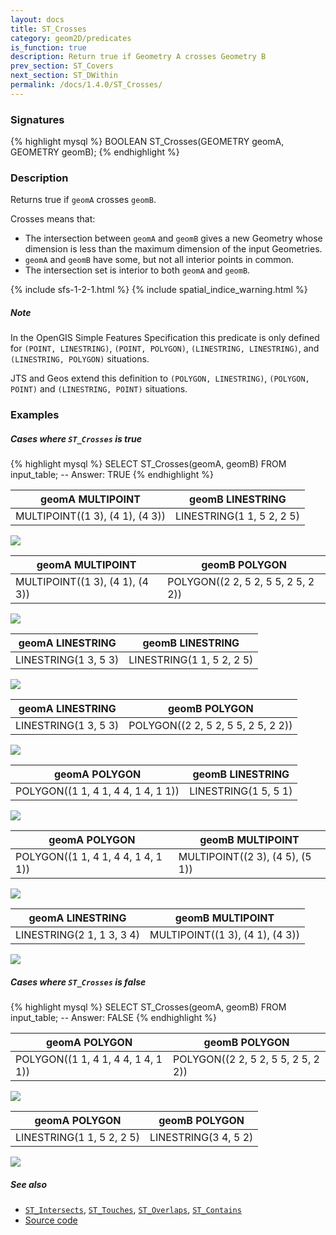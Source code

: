 ```yaml
---
layout: docs
title: ST_Crosses
category: geom2D/predicates
is_function: true
description: Return true if Geometry A crosses Geometry B
prev_section: ST_Covers
next_section: ST_DWithin
permalink: /docs/1.4.0/ST_Crosses/
---
```


### Signatures

{% highlight mysql %}
BOOLEAN ST_Crosses(GEOMETRY geomA, GEOMETRY geomB);
{% endhighlight %}

### Description

Returns true if `geomA` crosses `geomB`.

Crosses means that:

* The intersection between `geomA` and `geomB` gives a new Geometry
  whose dimension is less than the maximum dimension of the input
  Geometries.
* `geomA` and `geomB` have some, but not all interior points in
  common.
* The intersection set is interior to both `geomA` and `geomB`.

{% include sfs-1-2-1.html %}
{% include spatial_indice_warning.html %}

##### Note
In the OpenGIS Simple Features Specification this predicate is only defined for `(POINT, LINESTRING)`, `(POINT, POLYGON)`, `(LINESTRING, LINESTRING)`, and `(LINESTRING, POLYGON)` situations.

JTS and Geos extend this definition to `(POLYGON, LINESTRING)`, `(POLYGON, POINT)` and `(LINESTRING, POINT)` situations.

### Examples

##### Cases where `ST_Crosses` is true

{% highlight mysql %}
SELECT ST_Crosses(geomA, geomB) FROM input_table;
-- Answer:    TRUE
{% endhighlight %}

| geomA MULTIPOINT                 | geomB LINESTRING           |
|----------------------------------|----------------------------|
| MULTIPOINT((1 3), (4 1), (4 3))  | LINESTRING(1 1, 5 2, 2 5)  |

<img class="displayed" src="../ST_Crosses_1.png"/>

| geomA MULTIPOINT                 | geomB POLYGON                       |
|----------------------------------|-------------------------------------|
| MULTIPOINT((1 3), (4 1), (4 3))  | POLYGON((2 2, 5 2, 5 5, 2 5, 2 2))  |

<img class="displayed" src="../ST_Crosses_2.png"/>

| geomA LINESTRING      | geomB LINESTRING           |
|-----------------------|----------------------------|
| LINESTRING(1 3, 5 3)  | LINESTRING(1 1, 5 2, 2 5)  |

<img class="displayed" src="../ST_Crosses_3.png"/>

| geomA LINESTRING      | geomB POLYGON                       |
|-----------------------|-------------------------------------|
| LINESTRING(1 3, 5 3)  | POLYGON((2 2, 5 2, 5 5, 2 5, 2 2))  |

<img class="displayed" src="../ST_Crosses_4.png"/>

| geomA POLYGON                       | geomB LINESTRING      |
|-------------------------------------|-----------------------|
| POLYGON((1 1, 4 1, 4 4, 1 4, 1 1))  | LINESTRING(1 5, 5 1)  |

<img class="displayed" src="../ST_Crosses_5.png"/>

| geomA POLYGON                       | geomB MULTIPOINT                 |
|-------------------------------------|----------------------------------|
| POLYGON((1 1, 4 1, 4 4, 1 4, 1 1))  | MULTIPOINT((2 3), (4 5), (5 1))  |

<img class="displayed" src="../ST_Crosses_6.png"/>

| geomA LINESTRING           | geomB MULTIPOINT                 |
|----------------------------|----------------------------------|
| LINESTRING(2 1, 1 3, 3 4)  | MULTIPOINT((1 3), (4 1), (4 3))  |

<img class="displayed" src="../ST_Crosses_7.png"/>

##### Cases where `ST_Crosses` is false

{% highlight mysql %}
SELECT ST_Crosses(geomA, geomB) FROM input_table;
-- Answer:    FALSE
{% endhighlight %}

| geomA POLYGON                       | geomB POLYGON                       |
|-------------------------------------|-------------------------------------|
| POLYGON((1 1, 4 1, 4 4, 1 4, 1 1))  | POLYGON((2 2, 5 2, 5 5, 2 5, 2 2))  |

<img class="displayed" src="../ST_Crosses_9.png"/>

| geomA POLYGON              | geomB POLYGON         |
|----------------------------|-----------------------|
| LINESTRING(1 1, 5 2, 2 5)  | LINESTRING(3 4, 5 2)  |

<img class="displayed" src="../ST_Crosses_8.png"/>

##### See also

* [`ST_Intersects`](../ST_Intersects), [`ST_Touches`](../ST_Touches), [`ST_Overlaps`](../ST_Overlaps), [`ST_Contains`](../ST_Contains)
* <a href="https://github.com/orbisgis/h2gis/blob/master/h2gis-functions/src/main/java/org/h2gis/functions/spatial/predicates/ST_Crosses.java" target="_blank">Source code</a>

